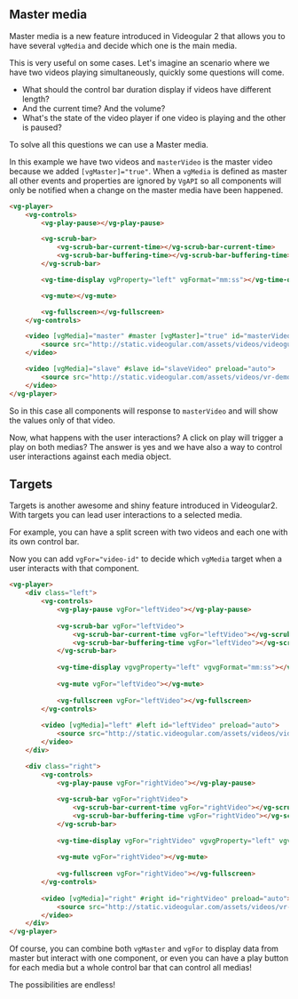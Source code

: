 ## Master media

Master media is a new feature introduced in Videogular 2 that allows you to have several `vgMedia` and decide which one is the main media.

This is very useful on some cases. Let's imagine an scenario where we have two videos playing simultaneously, quickly some questions will come.
* What should the control bar duration display if videos have different length?
* And the current time? And the volume?
* What's the state of the video player if one video is playing and the other is paused?

To solve all this questions we can use a Master media.

In this example we have two videos and `masterVideo` is the master video because we added `[vgMaster]="true"`. When a `vgMedia` is defined as master all other events and properties are ignored by `VgAPI` so all components will only be notified when a change on the master media have been happened.

```html
<vg-player>
    <vg-controls>
        <vg-play-pause></vg-play-pause>

        <vg-scrub-bar>
            <vg-scrub-bar-current-time></vg-scrub-bar-current-time>
            <vg-scrub-bar-buffering-time></vg-scrub-bar-buffering-time>
        </vg-scrub-bar>

        <vg-time-display vgProperty="left" vgFormat="mm:ss"></vg-time-display>

        <vg-mute></vg-mute>

        <vg-fullscreen></vg-fullscreen>
    </vg-controls>

    <video [vgMedia]="master" #master [vgMaster]="true" id="masterVideo" preload="auto">
        <source src="http://static.videogular.com/assets/videos/videogular.mp4" type="video/mp4">
    </video>

    <video [vgMedia]="slave" #slave id="slaveVideo" preload="auto">
        <source src="http://static.videogular.com/assets/videos/vr-demo.mp4" type="video/mp4">
    </video>
</vg-player>

```

So in this case all components will response to `masterVideo` and will show the values only of that video.

Now, what happens with the user interactions? A click on play will trigger a play on both medias? The answer is yes and we have also a way to control user interactions against each media object.

## Targets

Targets is another awesome and shiny feature introduced in Videogular2. With targets you can lead user interactions to a selected media.

For example, you can have a split screen with two videos and each one with its own control bar.

Now you can add `vgFor="video-id"` to decide which `vgMedia` target when a user interacts with that component.

```html
<vg-player>
    <div class="left">
        <vg-controls>
            <vg-play-pause vgFor="leftVideo"></vg-play-pause>
    
            <vg-scrub-bar vgFor="leftVideo">
                <vg-scrub-bar-current-time vgFor="leftVideo"></vg-scrub-bar-current-time>
                <vg-scrub-bar-buffering-time vgFor="leftVideo"></vg-scrub-bar-buffering-time>
            </vg-scrub-bar>
    
            <vg-time-display vgvgProperty="left" vgvgFormat="mm:ss"></vg-time-display>
    
            <vg-mute vgFor="leftVideo"></vg-mute>
    
            <vg-fullscreen vgFor="leftVideo"></vg-fullscreen>
        </vg-controls>
    
        <video [vgMedia]="left" #left id="leftVideo" preload="auto">
            <source src="http://static.videogular.com/assets/videos/videogular.mp4" type="video/mp4">
        </video>
    </div>

    <div class="right">
        <vg-controls>
            <vg-play-pause vgFor="rightVideo"></vg-play-pause>
    
            <vg-scrub-bar vgFor="rightVideo">
                <vg-scrub-bar-current-time vgFor="rightVideo"></vg-scrub-bar-current-time>
                <vg-scrub-bar-buffering-time vgFor="rightVideo"></vg-scrub-bar-buffering-time>
            </vg-scrub-bar>
    
            <vg-time-display vgFor="rightVideo" vgvgProperty="left" vgvgFormat="mm:ss"></vg-time-display>
    
            <vg-mute vgFor="rightVideo"></vg-mute>
    
            <vg-fullscreen vgFor="rightVideo"></vg-fullscreen>
        </vg-controls>
        
        <video [vgMedia]="right" #right id="rightVideo" preload="auto">
            <source src="http://static.videogular.com/assets/videos/vr-demo.mp4" type="video/mp4">
        </video>
    </div>
</vg-player>

```

Of course, you can combine both `vgMaster` and `vgFor` to display data from master but interact with one component, or even you can have a play button for each media but a whole control bar that can control all medias!

The possibilities are endless!

